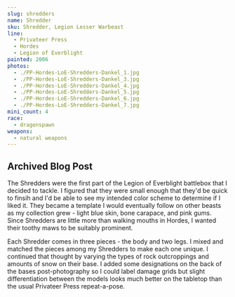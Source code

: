 ```yaml
---
slug: shredders
name: Shredder
sku: Shredder, Legion Lesser Warbeast
line:
  - Privateer Press
  - Hordes
  - Legion of Everblight
painted: 2006
photos:
  - ./PP-Hordes-LoE-Shredders-Dankel_1.jpg
  - ./PP-Hordes-LoE-Shredders-Dankel_3.jpg
  - ./PP-Hordes-LoE-Shredders-Dankel_4.jpg
  - ./PP-Hordes-LoE-Shredders-Dankel_5.jpg
  - ./PP-Hordes-LoE-Shredders-Dankel_6.jpg
  - ./PP-Hordes-LoE-Shredders-Dankel_7.jpg
mini_count: 4
race:
  - dragonspawn
weapons:
  - natural weapons
---
```


## Archived Blog Post

The Shredders were the first part of the Legion of Everblight battlebox that I decided to tackle. I figured that they were small enough that they'd be quick to finsih and I'd be able to see my intended color scheme to determine if I liked it. They became a template I would eventually follow on other beasts as my collection grew - light blue skin, bone carapace, and pink gums. Since Shredders are little more than walking mouths in Hordes, I wanted their toothy maws to be suitably prominent.

Each Shredder comes in three pieces - the body and two legs. I mixed and matched the pieces among my Shredders to make each one unique. I continued that thought by varying the types of rock outcroppings and amounts of snow on their base. I added some designations on the back of the bases post-photography so I could label damage grids but slight differentiation between the models looks much better on the tabletop than the usual Privateer Press repeat-a-pose.
